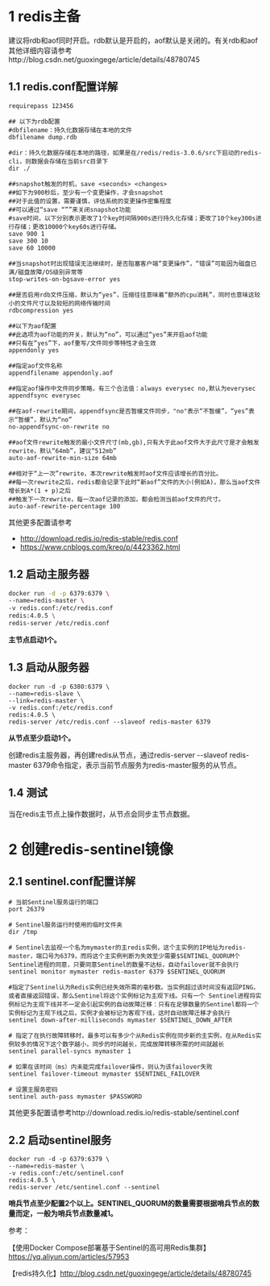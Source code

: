 # 1 redis主备
建议将rdb和aof同时开启。rdb默认是开启的，aof默认是关闭的。有关rdb和aof其他详细内容请参考http://blog.csdn.net/guoxingege/article/details/48780745

## 1.1 redis.conf配置详解
```
requirepass 123456

## 以下为rdb配置
#dbfilename：持久化数据存储在本地的文件
dbfilename dump.rdb

#dir：持久化数据存储在本地的路径，如果是在/redis/redis-3.0.6/src下启动的redis-cli，则数据会存储在当前src目录下
dir ./

##snapshot触发的时机，save <seconds> <changes>  
##如下为900秒后，至少有一个变更操作，才会snapshot  
##对于此值的设置，需要谨慎，评估系统的变更操作密集程度  
##可以通过“save “””来关闭snapshot功能  
#save时间，以下分别表示更改了1个key时间隔900s进行持久化存储；更改了10个key300s进行存储；更改10000个key60s进行存储。
save 900 1
save 300 10
save 60 10000

##当snapshot时出现错误无法继续时，是否阻塞客户端“变更操作”，“错误”可能因为磁盘已满/磁盘故障/OS级别异常等  
stop-writes-on-bgsave-error yes 

##是否启用rdb文件压缩，默认为“yes”，压缩往往意味着“额外的cpu消耗”，同时也意味这较小的文件尺寸以及较短的网络传输时间  
rdbcompression yes

##以下为aof配置
##此选项为aof功能的开关，默认为“no”，可以通过“yes”来开启aof功能  
##只有在“yes”下，aof重写/文件同步等特性才会生效  
appendonly yes  

##指定aof文件名称  
appendfilename appendonly.aof  

##指定aof操作中文件同步策略，有三个合法值：always everysec no,默认为everysec  
appendfsync everysec  

##在aof-rewrite期间，appendfsync是否暂缓文件同步，"no"表示“不暂缓”，“yes”表示“暂缓”，默认为“no”
no-appendfsync-on-rewrite no  

##aof文件rewrite触发的最小文件尺寸(mb,gb),只有大于此aof文件大于此尺寸是才会触发rewrite，默认“64mb”，建议“512mb”  
auto-aof-rewrite-min-size 64mb  

##相对于“上一次”rewrite，本次rewrite触发时aof文件应该增长的百分比。  
##每一次rewrite之后，redis都会记录下此时“新aof”文件的大小(例如A)，那么当aof文件增长到A*(1 + p)之后  
##触发下一次rewrite，每一次aof记录的添加，都会检测当前aof文件的尺寸。  
auto-aof-rewrite-percentage 100  
```
其他更多配置请参考
- http://download.redis.io/redis-stable/redis.conf
- https://www.cnblogs.com/kreo/p/4423362.html

## 1.2 启动主服务器
```bash
docker run -d -p 6379:6379 \
--name=redis-master \
-v redis.conf:/etc/redis.conf
redis:4.0.5 \
redis-server /etc/redis.conf
```
**主节点启动1个。**

## 1.3 启动从服务器
```
docker run -d -p 6380:6379 \
--name=redis-slave \
--link=redis-master \
-v redis.conf:/etc/redis.conf
redis:4.0.5 \
redis-server /etc/redis.conf --slaveof redis-master 6379
```
**从节点至少启动1个。**

创建redis主服务器，再创建redis从节点，通过redis-server --slaveof redis-master 6379命令指定，表示当前节点服务为redis-master服务的从节点。

## 1.4 测试
当在redis主节点上操作数据时，从节点会同步主节点数据。


# 2 创建redis-sentinel镜像

## 2.1 sentinel.conf配置详解
```
# 当前Sentinel服务运行的端口
port 26379

# Sentinel服务运行时使用的临时文件夹
dir /tmp

# Sentinel去监视一个名为mymaster的主redis实例，这个主实例的IP地址为redis-master，端口号为6379，而将这个主实例判断为失效至少需要$SENTINEL_QUORUM个 Sentinel进程的同意，只要同意Sentinel的数量不达标，自动failover就不会执行
sentinel monitor mymaster redis-master 6379 $SENTINEL_QUORUM

#指定了Sentinel认为Redis实例已经失效所需的毫秒数。当实例超过该时间没有返回PING，或者直接返回错误，那么Sentinel将这个实例标记为主观下线。只有一个 Sentinel进程将实例标记为主观下线并不一定会引起实例的自动故障迁移：只有在足够数量的Sentinel都将一个实例标记为主观下线之后，实例才会被标记为客观下线，这时自动故障迁移才会执行
sentinel down-after-milliseconds mymaster $SENTINEL_DOWN_AFTER

# 指定了在执行故障转移时，最多可以有多少个从Redis实例在同步新的主实例，在从Redis实例较多的情况下这个数字越小，同步的时间越长，完成故障转移所需的时间就越长
sentinel parallel-syncs mymaster 1

# 如果在该时间（ms）内未能完成failover操作，则认为该failover失败
sentinel failover-timeout mymaster $SENTINEL_FAILOVER

# 设置主服务密码
sentinel auth-pass mymaster $PASSWORD
```
其他更多配置请参考http://download.redis.io/redis-stable/sentinel.conf


## 2.2 启动sentinel服务
```
docker run -d -p 6379:6379 \
--name=redis-master \
-v redis.conf:/etc/sentinel.conf
redis:4.0.5 \
redis-server /etc/sentinel.conf --sentinel
```
**哨兵节点至少配置2个以上。SENTINEL_QUORUM的数量需要根据哨兵节点的数量而定，一般为哨兵节点数量减1。**


参考：

【使用Docker Compose部署基于Sentinel的高可用Redis集群】https://yq.aliyun.com/articles/57953

【redis持久化】http://blog.csdn.net/guoxingege/article/details/48780745
